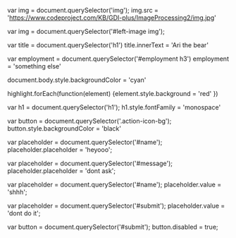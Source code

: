 var img = document.querySelector('img');
img.src = 'https://www.codeproject.com/KB/GDI-plus/ImageProcessing2/img.jpg'

var img = document.querySelector('#left-image img');

var title = document.querySelector('h1')
title.innerText = 'Ari the bear'

var employment = document.querySelector('#employment h3')
employment = 'something else'

document.body.style.backgroundColor = 'cyan'

highlight.forEach(function(element) {element.style.background = 'red' })

var h1 = document.querySelector('h1');
h1.style.fontFamily = 'monospace'

var button = document.querySelector('.action-icon-bg');
button.style.backgroundColor = 'black'

var placeholder = document.querySelector('#name');
placeholder.placeholder = 'heyooo';

var placeholder = document.querySelector('#message');
placeholder.placeholder = 'dont ask';

var placeholder = document.querySelector('#name');
placeholder.value = 'shhh';

var placeholder = document.querySelector('#submit');
placeholder.value = 'dont do it';

var button = document.querySelector('#submit');
button.disabled = true;
